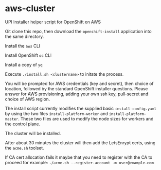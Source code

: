 # aws-cluster
UPI Installer helper script for OpenShift on AWS

Git clone this repo, then download the `openshift-install` application into the same directory.

Install the `aws` CLI

Install OpenShift `oc` CLI

Install a copy of `yq`

Execute `./install.sh <clustername>` to initate the process.

You will be prompted for AWS credentials (key and secret), then choice of location, followed by the standard OpenShift installer questions.
Please answer for AWS provisioning, adding your own ssh key, pull-secret and choice of AWS region.

The install script currently modifies the supplied basic `install-config.yaml` by using the two files `install-platform-worker` and `install-platform-master`. These
two files are used to modify the node sizes for workers and the control plane.

The cluster will be installed.

After about 30 minutes the cluster will then add the LetsEnrypt certs, using the `acme.sh` toolset.

If CA cert allocation fails it maybe that you need to register with the CA to proceed for example:
`./acme.sh --register-account -m user@example.com`
